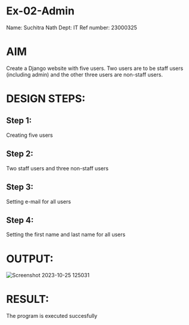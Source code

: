 # Ex-02-Admin
Name: Suchitra Nath
Dept: IT
Ref number: 23000325
# AIM
Create a Django website with five users. Two users are to be staff users (including admin) and the other three users are non-staff users.

# DESIGN STEPS:

## Step 1:
Creating five users

## Step 2:
Two staff users and three non-staff users

## Step 3:
Setting e-mail for all users

## Step 4:

Setting the first name and last name for all users

# OUTPUT:





![Screenshot 2023-10-25 125031](https://github.com/suchitranath/ODD2023-WT-Ex-02-Admin/assets/145742631/aa4c5247-38e7-4c63-bf75-dba932d6f325)



# RESULT:

The program is executed succesfully

